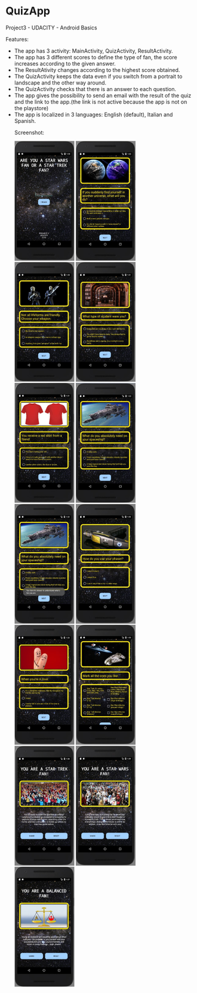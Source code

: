 # QuizApp
Project3 - UDACITY - Android Basics

Features:
<ul>
<li>The app has 3 activity: MainActivity, QuizActivity, ResultActivity.</li>
<li>The app has 3 different scores to define the type of fan, the score increases according to the given answer.</li>
<li>The ResultAtivity changes according to the highest score obtained.</li>
<li>The QuizActivity keeps the data even if you switch from a portrait to landscape and the other way around.</li>
<li>The QuizActivity checks that there is an answer to each question.</li>
<li>The app gives the possibility to send an email with the result of the quiz and the link to the app.(the link is not active because the app is not on the playstore)</li>
<li>The app is localized in 3 languages: English (default), Italian and Spanish.</li>

Screenshot:

<img src="https://github.com/Slypher1/QuizApp/blob/master/screenshot/PJ3-1.JPG" width="160" height="320">
<img src="https://github.com/Slypher1/QuizApp/blob/master/screenshot/PJ3-2.JPG" width="160" height="320">
<img src="https://github.com/Slypher1/QuizApp/blob/master/screenshot/PJ3-3.JPG" width="160" height="320">
<img src="https://github.com/Slypher1/QuizApp/blob/master/screenshot/PJ3-4.JPG" width="160" height="320">
<img src="https://github.com/Slypher1/QuizApp/blob/master/screenshot/PJ3-5.JPG" width="160" height="320">
<img src="https://github.com/Slypher1/QuizApp/blob/master/screenshot/PJ3-6.JPG" width="160" height="320">
<img src="https://github.com/Slypher1/QuizApp/blob/master/screenshot/PJ3-6b.JPG" width="160" height="320">
<img src="https://github.com/Slypher1/QuizApp/blob/master/screenshot/PJ3-7.JPG" width="160" height="320">
<img src="https://github.com/Slypher1/QuizApp/blob/master/screenshot/PJ3-8.JPG" width="160" height="320">
<img src="https://github.com/Slypher1/QuizApp/blob/master/screenshot/PJ3-9.JPG" width="160" height="320">
<img src="https://github.com/Slypher1/QuizApp/blob/master/screenshot/PJ3-R1.JPG" width="160" height="320">
<img src="https://github.com/Slypher1/QuizApp/blob/master/screenshot/PJ3-R2.JPG" width="160" height="320">
<img src="https://github.com/Slypher1/QuizApp/blob/master/screenshot/PJ3-R3.JPG" width="160" height="320">
